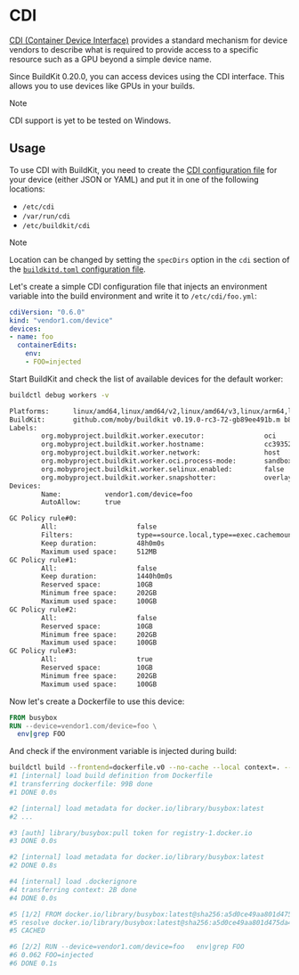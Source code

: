 # CDI

[CDI (Container Device Interface)](https://github.com/cncf-tags/container-device-interface/blob/main/SPEC.md)
provides a standard mechanism for device vendors to describe what is required
to provide access to a specific resource such as a GPU beyond a simple device
name.

Since BuildKit 0.20.0, you can access devices using the CDI interface. This
allows you to use devices like GPUs in your builds.

> [!NOTE]
> CDI support is yet to be tested on Windows.

## Usage

To use CDI with BuildKit, you need to create the [CDI configuration file](https://github.com/cncf-tags/container-device-interface/blob/main/SPEC.md#cdi-json-specification)
for your device (either JSON or YAML) and put it in one of the following
locations:
* `/etc/cdi`
* `/var/run/cdi`
* `/etc/buildkit/cdi`

> [!NOTE]
> Location can be changed by setting the `specDirs` option in the `cdi` section
> of the [`buildkitd.toml` configuration file](buildkitd.toml.md).

Let's create a simple CDI configuration file that injects an environment
variable into the build environment and write it to `/etc/cdi/foo.yml`:

```yaml
cdiVersion: "0.6.0"
kind: "vendor1.com/device"
devices:
- name: foo
  containerEdits:
    env:
    - FOO=injected
```

Start BuildKit and check the list of available devices for the default worker:

```bash
buildctl debug workers -v

Platforms:      linux/amd64,linux/amd64/v2,linux/amd64/v3,linux/arm64,linux/riscv64,linux/ppc64le,linux/s390x,linux/386,linux/arm/v7,linux/arm/v6
BuildKit:       github.com/moby/buildkit v0.19.0-rc3-72-gb89ee491b.m b89ee491bc1c40b8533f098dab18e414c8b70885.m
Labels:
        org.mobyproject.buildkit.worker.executor:               oci
        org.mobyproject.buildkit.worker.hostname:               cc39352c87dd
        org.mobyproject.buildkit.worker.network:                host
        org.mobyproject.buildkit.worker.oci.process-mode:       sandbox
        org.mobyproject.buildkit.worker.selinux.enabled:        false
        org.mobyproject.buildkit.worker.snapshotter:            overlayfs
Devices:
        Name:           vendor1.com/device=foo
        AutoAllow:      true

GC Policy rule#0:
        All:                    false
        Filters:                type==source.local,type==exec.cachemount,type==source.git.checkout
        Keep duration:          48h0m0s
        Maximum used space:     512MB
GC Policy rule#1:
        All:                    false
        Keep duration:          1440h0m0s
        Reserved space:         10GB
        Minimum free space:     202GB
        Maximum used space:     100GB
GC Policy rule#2:
        All:                    false
        Reserved space:         10GB
        Minimum free space:     202GB
        Maximum used space:     100GB
GC Policy rule#3:
        All:                    true
        Reserved space:         10GB
        Minimum free space:     202GB
        Maximum used space:     100GB
```

Now let's create a Dockerfile to use this device:

```dockerfile
FROM busybox
RUN --device=vendor1.com/device=foo \
  env|grep FOO
```

And check if the environment variable is injected during build:

```bash
buildctl build --frontend=dockerfile.v0 --no-cache --local context=. --local dockerfile=.
#1 [internal] load build definition from Dockerfile
#1 transferring dockerfile: 99B done
#1 DONE 0.0s

#2 [internal] load metadata for docker.io/library/busybox:latest
#2 ...

#3 [auth] library/busybox:pull token for registry-1.docker.io
#3 DONE 0.0s

#2 [internal] load metadata for docker.io/library/busybox:latest
#2 DONE 0.8s

#4 [internal] load .dockerignore
#4 transferring context: 2B done
#4 DONE 0.0s

#5 [1/2] FROM docker.io/library/busybox:latest@sha256:a5d0ce49aa801d475da48f8cb163c354ab95cab073cd3c138bd458fc8257fbf1
#5 resolve docker.io/library/busybox:latest@sha256:a5d0ce49aa801d475da48f8cb163c354ab95cab073cd3c138bd458fc8257fbf1 0.0s done
#5 CACHED

#6 [2/2] RUN --device=vendor1.com/device=foo   env|grep FOO
#6 0.062 FOO=injected
#6 DONE 0.1s
```
